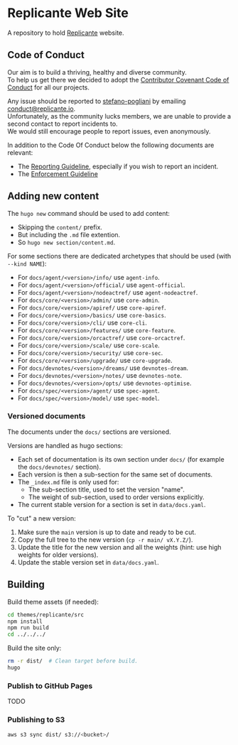 # Replicante Web Site

A repository to hold [Replicante](https://replicante.io/) website.

## Code of Conduct

Our aim is to build a thriving, healthy and diverse community.  
To help us get there we decided to adopt the [Contributor Covenant Code of Conduct](https://www.contributor-covenant.org/)
for all our projects.

Any issue should be reported to [stefano-pogliani](https://github.com/stefano-pogliani)
by emailing [conduct@replicante.io](mailto:conduct@replicante.io).  
Unfortunately, as the community lucks members, we are unable to provide a second contact to report incidents to.  
We would still encourage people to report issues, even anonymously.

In addition to the Code Of Conduct below the following documents are relevant:

* The [Reporting Guideline](https://www.replicante.io/conduct/reporting), especially if you wish to report an incident.
* The [Enforcement Guideline](https://www.replicante.io/conduct/enforcing)

## Adding new content

The `hugo new` command should be used to add content:

* Skipping the `content/` prefix.
* But including the `.md` file extention.
* So `hugo new section/content.md`.

For some sections there are dedicated archetypes that should be used (with `--kind NAME`):

* For `docs/agent/<version>/info/` use `agent-info`.
* For `docs/agent/<version>/official/` use `agent-official`.
* For `docs/agent/<version>/nodeactref/` use `agent-nodeactref`.
* For `docs/core/<version>/admin/` use `core-admin`.
* For `docs/core/<version>/apiref/` use `core-apiref`.
* For `docs/core/<version>/basics/` use `core-basics`.
* For `docs/core/<version>/cli/` use `core-cli`.
* For `docs/core/<version>/features/` use `core-feature`.
* For `docs/core/<version>/orcactref/` use `core-orcactref`.
* For `docs/core/<version>/scale/` use `core-scale`.
* For `docs/core/<version>/security/` use `core-sec`.
* For `docs/core/<version>/upgrade/` use `core-upgrade`.
* For `docs/devnotes/<version>/dreams/` use `devnotes-dream`.
* For `docs/devnotes/<version>/notes/` use `devnotes-note`.
* For `docs/devnotes/<version>/opts/` use `devnotes-optimise`.
* For `docs/spec/<version>/agent/` use `spec-agent`.
* For `docs/spec/<version>/model/` use `spec-model`.

### Versioned documents

The documents under the `docs/` sections are versioned.

Versions are handled as hugo sections:

* Each set of documentation is its own section under `docs/` (for example the `docs/devnotes/` section).
* Each version is then a sub-section for the same set of documents.
* The `_index.md` file is only used for:
  * The sub-section title, used to set the version "name".
  * The weight of sub-section, used to order versions explicitly.
* The current stable version for a section is set in `data/docs.yaml`.

To "cut" a new version:

  1. Make sure the `main` version is up to date and ready to be cut.
  2. Copy the full tree to the new version (`cp -r main/ vX.Y.Z/`).
  3. Update the title for the new version and all the weights (hint: use high weights for older versions).
  4. Update the stable version set in `data/docs.yaml`.

## Building

Build theme assets (if needed):

```bash
cd themes/replicante/src
npm install
npm run build
cd ../../../
```

Build the site only:

```bash
rm -r dist/  # Clean target before build.
hugo
```

### Publish to GitHub Pages

TODO

### Publishing to S3

```bash
aws s3 sync dist/ s3://<bucket>/
```
